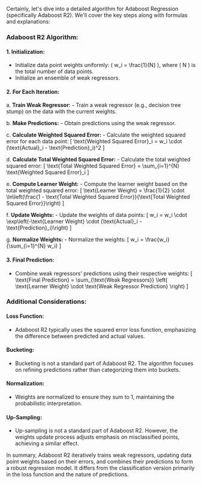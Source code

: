 Certainly, let's dive into a detailed algorithm for Adaboost Regression (specifically Adaboost R2). We'll cover the key steps along with formulas and explanations:

### Adaboost R2 Algorithm:

#### 1. **Initialization:**
   - Initialize data point weights uniformly: \( w_i = \frac{1}{N} \), where \( N \) is the total number of data points.
   - Initialize an ensemble of weak regressors.

#### 2. **For Each Iteration:**
   a. **Train Weak Regressor:**
      - Train a weak regressor (e.g., decision tree stump) on the data with the current weights.

   b. **Make Predictions:**
      - Obtain predictions using the weak regressor.

   c. **Calculate Weighted Squared Error:**
      - Calculate the weighted squared error for each data point:
         \[ \text{Weighted Squared Error}_i = w_i \cdot (\text{Actual}_i - \text{Prediction}_i)^2 \]

   d. **Calculate Total Weighted Squared Error:**
      - Calculate the total weighted squared error:
         \[ \text{Total Weighted Squared Error} = \sum_{i=1}^{N} \text{Weighted Squared Error}_i \]

   e. **Compute Learner Weight:**
      - Compute the learner weight based on the total weighted squared error:
         \[ \text{Learner Weight} = \frac{1}{2} \cdot \ln\left(\frac{1 - \text{Total Weighted Squared Error}}{\text{Total Weighted Squared Error}}\right) \]

   f. **Update Weights:**
      - Update the weights of data points:
         \[ w_i = w_i \cdot \exp\left(-\text{Learner Weight} \cdot (\text{Actual}_i - \text{Prediction}_i)\right) \]

   g. **Normalize Weights:**
      - Normalize the weights:
         \[ w_i = \frac{w_i}{\sum_{i=1}^{N} w_i} \]

#### 3. **Final Prediction:**
   - Combine weak regressors' predictions using their respective weights:
      \[ \text{Final Prediction} = \sum_{\text{Weak Regressors}} \left( \text{Learner Weight} \cdot \text{Weak Regressor Prediction} \right) \]

### Additional Considerations:

#### Loss Function:
- Adaboost R2 typically uses the squared error loss function, emphasizing the difference between predicted and actual values.

#### Bucketing:
- Bucketing is not a standard part of Adaboost R2. The algorithm focuses on refining predictions rather than categorizing them into buckets.

#### Normalization:
- Weights are normalized to ensure they sum to 1, maintaining the probabilistic interpretation.

#### Up-Sampling:
- Up-sampling is not a standard part of Adaboost R2. However, the weights update process adjusts emphasis on misclassified points, achieving a similar effect.

In summary, Adaboost R2 iteratively trains weak regressors, updating data point weights based on their errors, and combines their predictions to form a robust regression model. It differs from the classification version primarily in the loss function and the nature of predictions.
